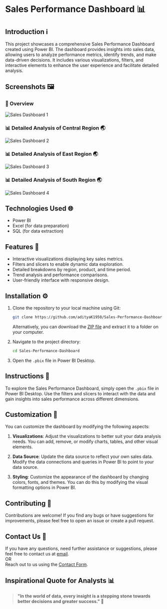 
# Sales Performance Dashboard 📊

## Introduction ℹ️

This project showcases a comprehensive Sales Performance Dashboard created using Power BI. The dashboard provides insights into sales data, allowing users to analyze performance metrics, identify trends, and make data-driven decisions. It includes various visualizations, filters, and interactive elements to enhance the user experience and facilitate detailed analysis.

## Screenshots 🖼️

### 🏡 Overview
![Sales Dashboard 1](https://github.com/user-attachments/assets/74612bf7-11d8-4034-ac9f-7228924e5da1)

### 📊 Detailed Analysis of Central Region 🌏
![Sales Dashboard 2](https://github.com/user-attachments/assets/d0ac0771-ba95-488c-a024-9bc3ce5db9bc)

### 📊 Detailed Analysis of East Region 🌏
![Sales Dashboard 3](https://github.com/user-attachments/assets/124f4ad3-764c-44c8-8e3a-88828d6ee0c5)

### 📊 Detailed Analysis of South Region 🌏
![Sales Dashboard 4](https://github.com/user-attachments/assets/b1131410-03df-457a-9dae-52cbcfd0f73a)

## Technologies Used 🌐

- Power BI
- Excel (for data preparation)
- SQL (for data extraction)

## Features 🌟

- Interactive visualizations displaying key sales metrics.
- Filters and slicers to enable dynamic data exploration.
- Detailed breakdowns by region, product, and time period.
- Trend analysis and performance comparisons.
- User-friendly interface with responsive design.

## Installation ⚙️

1. Clone the repository to your local machine using Git:

   ```bash
   git clone https://github.com/adityaK1950/Sales-Performance-Dashboard.git
   ```
   Alternatively, you can download the [ZIP file](https://github.com/adityaK1950/Sales-Performance-Dashboard.git) and extract it to a folder on your computer.

2. Navigate to the project directory:
   ```bash
   cd Sales-Performance-Dashboard
   ```

3. Open the `.pbix` file in Power BI Desktop.

## Instructions 🌟

To explore the Sales Performance Dashboard, simply open the `.pbix` file in Power BI Desktop. Use the filters and slicers to interact with the data and gain insights into sales performance across different dimensions.

## Customization 🔧

You can customize the dashboard by modifying the following aspects:

1. **Visualizations**: Adjust the visualizations to better suit your data analysis needs. You can add, remove, or modify charts, tables, and other visual elements.

2. **Data Source**: Update the data source to reflect your own sales data. Modify the data connections and queries in Power BI to point to your data source.

3. **Styling**: Customize the appearance of the dashboard by changing colors, fonts, and themes. You can do this by modifying the visual formatting options in Power BI.

## Contributing 🤝

Contributions are welcome! If you find any bugs or have suggestions for improvements, please feel free to open an issue or create a pull request.

## Contact Us 📧

If you have any questions, need further assistance or suggestions, please feel free to contact us at [email](mailto:adityakakadeoffice@gmail.com).  
OR  
Reach out to us using the [Contact Form](https://forms.gle/cEcJ9uEiz1XVbsuw8).

## Inspirational Quote for Analysts 📊
> #### "In the world of data, every insight is a stepping stone towards better decisions and greater success." 🌟
